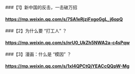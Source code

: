 ###【1】新中国的反击，一击破万招
#### https://mp.weixin.qq.com/s/7SA1eRjziFxgoGgL_j6opQ

###【2】为什么要 “打工人” ？
#### https://mp.weixin.qq.com/s/nrU0_UkZh5NWA2a-c4sPqw

###【3】漫画：什么是 “模因” ？
#### https://mp.weixin.qq.com/s/1xI4QPCtQjYEACcQQpW-Mg
